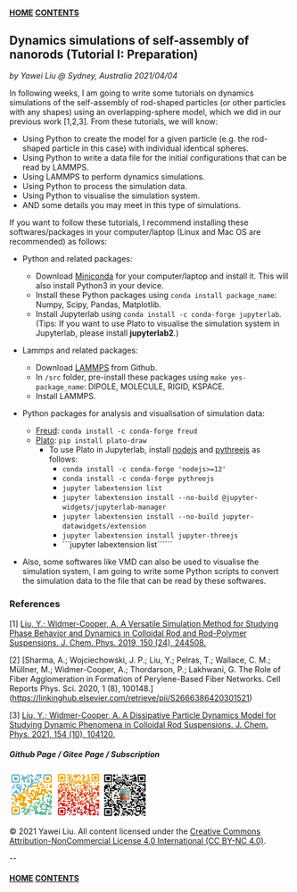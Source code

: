 #### [HOME](../../index.html) [CONTENTS](../index.html)

## Dynamics simulations of self-assembly of nanorods (Tutorial I: Preparation)
 
*by Yawei Liu  @ Sydney, Australia 2021/04/04*

In following weeks, I am going to write some tutorials on dynamics simulations of the self-assembly of rod-shaped particles (or other particles with any shapes) using an overlapping-sphere model, which we did in our previous work [1,2,3]. From these tutorials, we will know:

* Using Python to create the model for a given particle (e.g. the rod-shaped particle in this case) with individual identical spheres. 
* Using Python to write a data file for the initial configurations that can be read by LAMMPS. 
* Using LAMMPS to perform dynamics simulations.
* Using Python to process the simulation data.
* Using Python to visualise the simulation system.
* AND some details you may meet in this type of simulations.

If you want to follow these tutorials, I recommend installing these softwares/packages in your computer/laptop (Linux and Mac OS are recommended) as follows:

* Python and related packages:
    * Download [Miniconda](https://docs.conda.io/en/latest/miniconda.html) for your computer/laptop and install it. This will also install Python3 in your device.
    * Install these Python packages using ```conda install package_name```: Numpy, Scipy, Pandas, Matplotlib.
    * Install Jupyterlab using ```conda install -c conda-forge jupyterlab```. (Tips: If you want to use Plato to visualise the simulation system in Jupyterlab, please install **jupyterlab2**.)

* Lammps and related packages:
    * Download [LAMMPS](https://github.com/lammps/lammps) from Github.
    * In ```/src``` folder, pre-install these packages using ```make yes-package_name```: DIPOLE, MOLECULE, RIGID, KSPACE.
    * Install LAMMPS.

* Python packages for analysis and visualisation of simulation data:
    * [Freud](https://freud.readthedocs.io/en/latest/): ```conda install -c conda-forge freud```
    * [Plato](https://plato-draw.readthedocs.io/en/latest/): ```pip install plato-draw```
        * To use Plato in Jupyterlab, install [nodejs](https://nodejs.org/en/) and [pythreejs](https://github.com/jupyter-widgets/pythreejs) as follows:
            * ```conda install -c conda-forge 'nodejs>=12'```
            * ```conda install -c conda-forge pythreejs```
            * ```jupyter labextension list```
            * ```jupyter labextension install --no-build @jupyter-widgets/jupyterlab-manager```
            * ```jupyter labextension install --no-build jupyter-datawidgets/extension```
            * ```jupyter labextension install jupyter-threejs```
            * ```jupyter labextension list``````

* Also, some softwares like VMD can also be used to visualise the simulation system, I am going to write some Python scripts to convert the simulation data to the file that can be read by these softwares.


### References

[1] [Liu, Y.; Widmer-Cooper, A. A Versatile Simulation Method for Studying Phase Behavior and Dynamics in Colloidal Rod and Rod-Polymer Suspensions. J. Chem. Phys. 2019, 150 (24), 244508.](http://aip.scitation.org/doi/10.1063/1.5096193)

[2] [Sharma, A.; Wojciechowski, J. P.; Liu, Y.; Pelras, T.; Wallace, C. M.; Müllner, M.; Widmer-Cooper, A.; Thordarson, P.; Lakhwani, G. The Role of Fiber Agglomeration in Formation of Perylene-Based Fiber Networks. Cell Reports Phys. Sci. 2020, 1 (8), 100148.] (https://linkinghub.elsevier.com/retrieve/pii/S2666386420301521)

[3] [Liu, Y.; Widmer-Cooper, A. A Dissipative Particle Dynamics Model for Studying Dynamic Phenomena in Colloidal Rod Suspensions. J. Chem. Phys. 2021, 154 (10), 104120.](https://doi.org/10.1063/5.0041285)


##### Github Page / Gitee Page / Subscription
<img src="images/github_yawei.png" alt="github page" width="80" height="80" />
<img src="images/gitee_yawei.png" alt="gitee page" width="80" height="80" />
<img src="images/wechat.png" alt="wechat" width="80" height="80" />

<p>&copy; 2021 Yawei Liu. All content licensed under the <a href="https://creativecommons.org/licenses/by-nc/4.0/legalcode#languages">Creative Commons Attribution-NonCommercial License 4.0 International (CC BY-NC 4.0)</a>.</p>

--
#### [HOME](../../index.html) [CONTENTS](../index.html)
